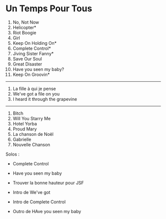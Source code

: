 # Un Temps Pour Tous

1. No, Not Now
1. Helicopter*
1. Riot Boogie
1. Girl
1. Keep On Holding On*
1. Complete Control*
1. Jiving Sister Fanny*
1. Save Our Soul
1. Great Disaster
1. Have you seen my baby?
1. Keep On Groovin*
---
1. La fille à qui je pense
1. We've got a file on you
1. I heard it through the grapevine
---
1. Bitch
1. Will You Starry Me
1. Hotel Yorba
1. Proud Mary
1. La chanson de Noël
1. Gabrielle
1. Nouvelle Chanson

Solos :

* Complete Control
* Have you seen my baby

* Trouver la bonne hauteur pour JSF
* Intro de We've got
* Intro de Complete Control
* Outro de HAve you seen my baby
